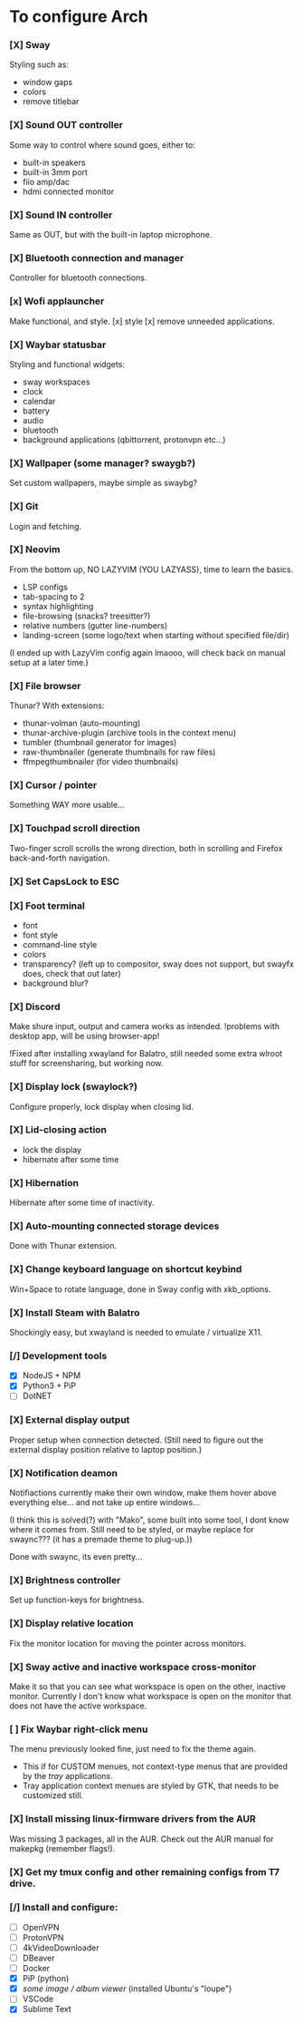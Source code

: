 # To configure Arch

### [X] Sway
Styling such as:
- window gaps
- colors
- remove titlebar

### [X] Sound OUT controller
Some way to control where sound goes, either to:
- built-in speakers
- built-in 3mm port
- fiio amp/dac
- hdmi connected monitor

### [X] Sound IN controller
Same as OUT, but with the built-in laptop microphone.

### [X] Bluetooth connection and manager
Controller for bluetooth connections.

### [x] Wofi applauncher
Make functional, and style.
[x] style
[x] remove unneeded applications.

### [X] Waybar statusbar
Styling and functional widgets:
- sway workspaces
- clock
- calendar
- battery
- audio
- bluetooth
- background applications (qbittorrent, protonvpn etc...)

### [X] Wallpaper (some manager? swaygb?)
Set custom wallpapers, maybe simple as swaybg?

### [X] Git
Login and fetching.

### [X] Neovim
From the bottom up, NO LAZYVIM (YOU LAZYASS), time to learn the basics.
- LSP configs
- tab-spacing to 2
- syntax highlighting
- file-browsing         (snacks? treesitter?)
- relative numbers      (gutter line-numbers)
- landing-screen        (some logo/text when starting without specified file/dir)

(I ended up with LazyVim config again lmaooo, will check back on manual setup at a later time.)

### [X] File browser
Thunar? With extensions:
- thunar-volman             (auto-mounting)
- thunar-archive-plugin     (archive tools in the context menu)
- tumbler                   (thumbnail generator for images)
- raw-thumbnailer           (generate thumbnails for raw files)
- ffmpegthumbnailer         (for video thumbnails)

### [X] Cursor / pointer
Something WAY more usable...

### [X] Touchpad scroll direction
Two-finger scroll scrolls the wrong direction, both in scrolling
and Firefox back-and-forth navigation.

### [X] Set CapsLock to ESC

### [X] Foot terminal
- font
- font style
- command-line style
- colors
- transparency?     (left up to compositor, sway does not support, but swayfx does, check that out later)
- background blur?

### [X] Discord
Make shure input, output and camera works as intended.
!problems with desktop app, will be using browser-app!

!Fixed after installing xwayland for Balatro, still needed some extra wlroot stuff for screensharing, but working now.

### [X] Display lock (swaylock?)
Configure properly, lock display when closing lid.

### [X] Lid-closing action
- lock the display
- hibernate after some time

### [X] Hibernation
Hibernate after some time of inactivity.

### [X] Auto-mounting connected storage devices
Done with Thunar extension.

### [X] Change keyboard language on shortcut keybind
Win+Space to rotate language, done in Sway config with xkb_options.

### [X] Install Steam with Balatro
Shockingly easy, but xwayland is needed to emulate / virtualize X11.

### [/] Development tools
- [x] NodeJS + NPM
- [x] Python3 + PiP
- [ ] DotNET

### [X] External display output
Proper setup when connection detected.
(Still need to figure out the external display position relative to laptop position.)

### [X] Notification deamon
Notifiactions currently make their own window,
make them hover above everything else... and not take up entire windows...

(I think this is solved(?) with "Mako", some built into some tool, I dont know where it comes from.
Still need to be styled, or maybe replace for swaync??? (it has a premade theme to plug-up.))

Done with swaync, its even pretty...

### [X] Brightness controller
Set up function-keys for brightness.

### [X] Display relative location
Fix the monitor location for moving the pointer across monitors.

### [X] Sway active and inactive workspace cross-monitor
Make it so that you can see what workspace is open on the other, inactive monitor.
Currently I don't know what workspace is open on the monitor that does not have the active workspace.

### [ ] Fix Waybar right-click menu
The menu previously looked fine, just need to fix the theme again.
- This if for CUSTOM menues, not context-type menus that are provided by the _tray_ applications.
- Tray application context menues are styled by GTK, that needs to be customized still.

### [X] Install missing linux-firmware drivers from the AUR
Was missing 3 packages, all in the AUR. Check out the AUR manual for makepkg (remember flags!).

### [X] Get my tmux config and other remaining configs from T7 drive.

### [/] Install and configure:
- [ ] OpenVPN
- [ ] ProtonVPN
- [ ] 4kVideoDownloader
- [ ] DBeaver
- [ ] Docker
- [x] PiP (python)
- [x] _some image / album viewer_ (installed Ubuntu's "loupe")
- [ ] VSCode
- [x] Sublime Text
